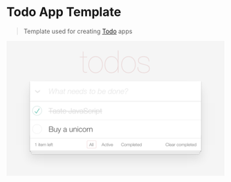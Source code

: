 # Todo App Template

> Template used for creating [Todo](http://todomvc.com) apps

![](https://github.com/tastejs/todomvc-app-css/raw/master/screenshot.png)
